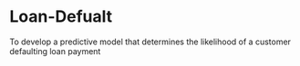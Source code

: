 # Loan-Defualt
To develop a predictive model that determines the likelihood of a customer defaulting loan payment
